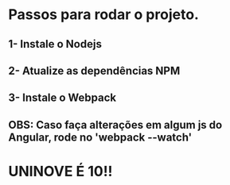 <h1><b>Passos para rodar o projeto.</b></h1>

<h2><b>1-</b> Instale o Nodejs<br></h2>
<h2><b>2-</b> Atualize as dependências NPM<br></h2>
<h2><b>3-</b> Instale o Webpack<br></h2>
<h2><b>OBS:</b> Caso faça alterações em algum js do Angular, rode no 'webpack --watch'<br></h2>

<h1>UNINOVE É 10!!</h1>
